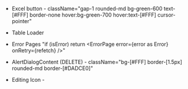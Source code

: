 - Excel button - className="gap-1 rounded-md bg-green-600 text-[#FFF] border-none hover:bg-green-700 hover:text-[#FFF] cursor-pointer"

- Table Loader <div className="w-full flex items-center justify-center">
  <Loader />
  </div>

- Error Pages "if (isError) return <ErrorPage error={error as Error} onRetry={refetch} />"

- AlertDialogContent (DELETE) - className="bg-[#FFF] border-[1.5px] rounded-md border-[#DADCE0]"

- Editing Icon - <TbEdit className="h-4 w-4" />
